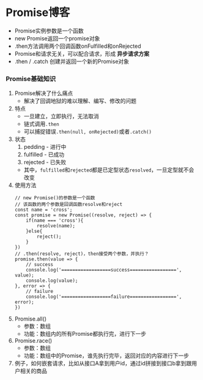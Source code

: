 # Promise博客

* Promise实例参数是一个函数
* new Promise返回一个promise对象
* .then方法调用两个回调函数onFulfilled和onRejected
* Promise和请求无关，可以配合请求，形成 **异步请求方案**
* .then / .catch 创建并返回一个新的Promise对象

### Promise基础知识

1. Promise解决了什么痛点
    * 解决了回调地狱的难以理解、编写、修改的问题
2. 特点
    * 一旦建立，立即执行，无法取消
    * 链式调用`.then`
    * 可以捕捉错误`.then(null, onRejected)`或者`.catch()`
3. 状态
    1. pedding - 进行中
    2. fulfilled - 已成功
    3. rejected - 已失败
    * 其中，`fulfilled`和`rejected`都是已定型状态`resolved`，一旦定型就不会改变
4. 使用方法
    ```
    // new Promise()的参数是一个函数
    // 该函数的两个参数是回调函数resolve和reject
    const name = 'cross';
    const promise = new Promise((resolve, reject) => {
        if(name === 'cross'){
            resolve(name);
        }else{
            reject();
        }
    })
    // .then(resolve, reject)，then接受两个参数，并执行？
    promise.then(value => {
        // success
        console.log('==================success=================', value);
        console.log(value);
    }, error => {
        // failure
        console.log('==================failure=================', error);
    })
    ```
5. Promise.all()
    * 参数：数组
    * 功能：数组内的所有Promise都执行完，进行下一步
6. Promise.race()
    * 参数：数组
    * 功能：数组中的Promise，谁先执行完毕，返回对应的内容进行下一步
7. 例子，如何嵌套请求，比如从接口A拿到用户id，通过id拼接到接口b拿到跟用户相关的商品